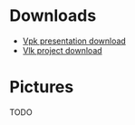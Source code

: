 # Downloads

- [Vpk presentation download](https://cdn2.talansoft.com/ftp/samples/EarthDefender.vpk)
- [Vlk project download](https://cdn2.talansoft.com/ftp/samples/EarthDefender.zip)

# Pictures

TODO

